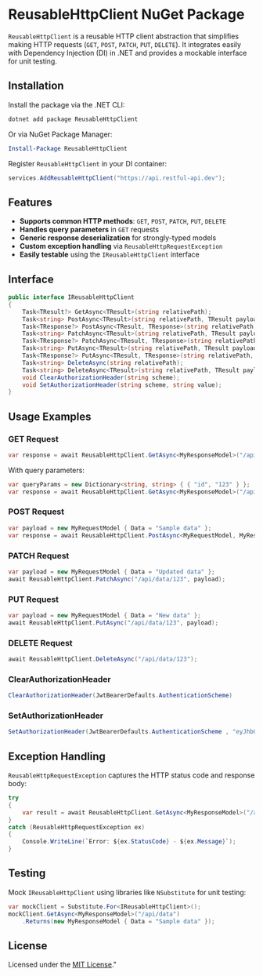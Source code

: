 # ReusableHttpClient NuGet Package

`ReusableHttpClient` is a reusable HTTP client abstraction that simplifies making HTTP requests (`GET`, `POST`, `PATCH`, `PUT`, `DELETE`). It integrates easily with Dependency Injection (DI) in .NET and provides a mockable interface for unit testing.

## Installation

Install the package via the .NET CLI:

```bash
dotnet add package ReusableHttpClient
```

Or via NuGet Package Manager:

```powershell
Install-Package ReusableHttpClient
```

Register `ReusableHttpClient` in your DI container:

```csharp
services.AddReusableHttpClient("https://api.restful-api.dev");
```

## Features

- **Supports common HTTP methods**: `GET`, `POST`, `PATCH`, `PUT`, `DELETE`
- **Handles query parameters** in `GET` requests
- **Generic response deserialization** for strongly-typed models
- **Custom exception handling** via `ReusableHttpRequestException`
- **Easily testable** using the `IReusableHttpClient` interface

## Interface

```csharp
public interface IReusableHttpClient
{
    Task<TResult?> GetAsync<TResult>(string relativePath);
    Task<string> PostAsync<TResult>(string relativePath, TResult payload);
    Task<TResponse?> PostAsync<TResult, TResponse>(string relativePath, TResult payload);
    Task<string> PatchAsync<TResult>(string relativePath, TResult payload);
    Task<TResponse?> PatchAsync<TResult, TResponse>(string relativePath, TResult payload);
    Task<string> PutAsync<TResult>(string relativePath, TResult payload);
    Task<TResponse?> PutAsync<TResult, TResponse>(string relativePath, TResult payload);
    Task<string> DeleteAsync(string relativePath);
    Task<string> DeleteAsync<TResult>(string relativePath, TResult payload);
    void ClearAuthorizationHeader(string scheme);
    void SetAuthorizationHeader(string scheme, string value);
}
```

## Usage Examples

### GET Request

```csharp
var response = await ReusableHttpClient.GetAsync<MyResponseModel>("/api/data");
```

With query parameters:

```csharp
var queryParams = new Dictionary<string, string> { { "id", "123" } };
var response = await ReusableHttpClient.GetAsync<MyResponseModel>("/api/data", queryParams);
```

### POST Request

```csharp
var payload = new MyRequestModel { Data = "Sample data" };
var response = await ReusableHttpClient.PostAsync<MyRequestModel, MyResponseModel>("/api/data", payload);
```

### PATCH Request

```csharp
var payload = new MyRequestModel { Data = "Updated data" };
await ReusableHttpClient.PatchAsync("/api/data/123", payload);
```

### PUT Request

```csharp
var payload = new MyRequestModel { Data = "New data" };
await ReusableHttpClient.PutAsync("/api/data/123", payload);
```

### DELETE Request

```csharp
await ReusableHttpClient.DeleteAsync("/api/data/123");
```

### ClearAuthorizationHeader

```csharp
ClearAuthorizationHeader(JwtBearerDefaults.AuthenticationScheme)

```

### SetAuthorizationHeader

```csharp
SetAuthorizationHeader(JwtBearerDefaults.AuthenticationScheme , "eyJhbGciOiJIUzI1NiIsInR5cCI6IkpXVCJ9.eyJzdWIiOiIxMjM0NTY3ODkwIiwibmFtZSI6IkpvaG4gRG9lIiwiaWF0IjoxNTE2MjM5MDIyfQ.SflKxwRJSMeKKF2QT4fwpMeJf36POk6yJV_adQssw5c")

```

## Exception Handling

`ReusableHttpRequestException` captures the HTTP status code and response body:

```csharp
try
{
    var result = await ReusableHttpClient.GetAsync<MyResponseModel>("/api/data/123");
}
catch (ReusableHttpRequestException ex)
{
    Console.WriteLine(`Error: ${ex.StatusCode} - ${ex.Message}`);
}
```

## Testing

Mock `IReusableHttpClient` using libraries like `NSubstitute` for unit testing:

```csharp
var mockClient = Substitute.For<IReusableHttpClient>();
mockClient.GetAsync<MyResponseModel>("/api/data")
    .Returns(new MyResponseModel { Data = "Sample data" });
```

## License

Licensed under the [MIT License](LICENSE)."